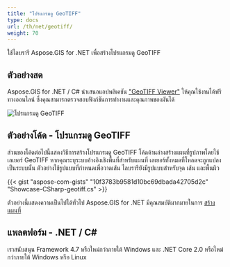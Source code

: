 ```yaml
---
title: "โปรแกรมดู GeoTIFF"
type: docs
url: /th/net/geotiff/
weight: 70
---
```


ใช้ไลบรารี Aspose.GIS for .NET เพื่อสร้างโปรแกรมดู GeoTIFF

## **ตัวอย่างสด**

Aspose.GIS for .NET / C# นำเสนอแอปพลิเคชัน ["GeoTIFF Viewer"](https://products.aspose.app/gis/viewer/geotiff) ให้คุณใช้งานได้ฟรีทางออนไลน์ ซึ่งคุณสามารถตรวจสอบฟังก์ชันการทำงานและคุณภาพของมันได้

![โปรแกรมดู GeoTIFF](viewer.png)

## **ตัวอย่างโค้ด - โปรแกรมดู GeoTIFF**

ส่วนของโค้ดต่อไปนี้แสดงวิธีการสร้างโปรแกรมดู GeoTIFF โค้ดด้านล่างสร้างแผนที่รูปภาพโดยใช้เลเยอร์ GeoTIFF หากคุณระบุระบบอ้างอิงเชิงพื้นที่สำหรับแผนที่ เลเยอร์ทั้งหมดที่โหลดจะถูกแปลงเป็นระบบนั้น
ตัวอย่างใช้รูปแบบที่กำหนดเพื่อวาดเส้น ไลบรารียังมีรูปแบบสำหรับจุด เส้น และพื้นผิว

{{< gist "aspose-com-gists" "10f3783b9581d10bc69dbada42705d2c" "Showcase-CSharp-geotiff.cs" >}}

ตัวอย่างนี้แสดงความเป็นไปได้ทั่วไป Aspose.GIS for .NET มีคุณสมบัติมากมายในการ [สร้างแผนที่](https://docs.aspose.com/gis/net/map-rendering/)

## **แพลตฟอร์ม - .NET / C#**

เราสนับสนุน Framework 4.7 หรือใหม่กว่าภายใต้ Windows และ .NET Core 2.0 หรือใหม่กว่าภายใต้ Windows หรือ Linux
